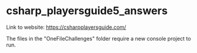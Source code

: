# csharp_playersguide5_answers

Link to website: https://csharpplayersguide.com/

The files in the "OneFileChallenges" folder require a new console project to run.
